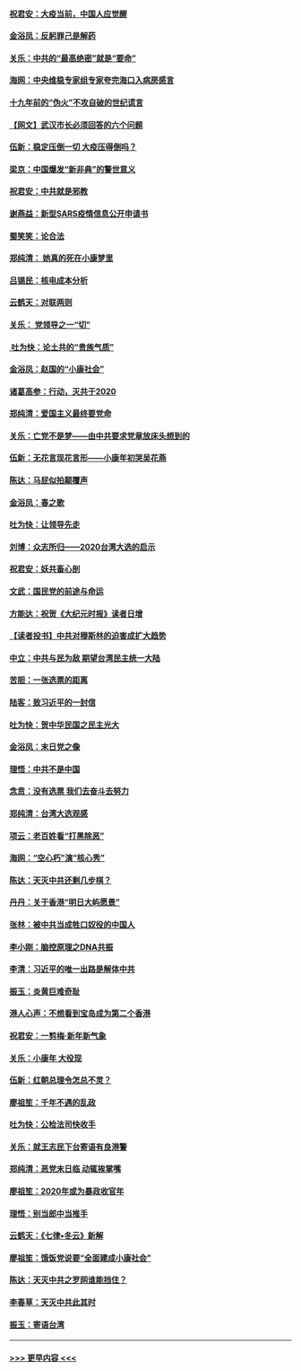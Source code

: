 #### [祝君安：大疫当前，中国人应觉醒](../pages/nsc993/n11821946.md?t=01270944) 
#### [金浴凤：反躬罪己是解药](../pages/nsc993/n11820280.md?t=01270944) 
#### [关乐：中共的“最高绝密”就是“要命”](../pages/nsc993/n11816946.md?t=01270944) 
#### [海网：中央维稳专家组专家夸完海口入病房感言](../pages/nsc993/n11815138.md?t=01270944) 
#### [十九年前的“伪火”不攻自破的世纪谎言](../pages/nsc993/n11813238.md?t=01270944) 
#### [【网文】武汉市长必须回答的六个问题](../pages/nsc993/n11813848.md?t=01270944) 
#### [伍新：稳定压倒一切 大疫压得倒吗？](../pages/nsc993/n11812634.md?t=01270944) 
#### [梁京：中国爆发“新非典”的警世意义](../pages/nsc993/n11812554.md?t=01270944) 
#### [祝君安：中共就是邪教](../pages/nsc993/n11812431.md?t=01270944) 
#### [谢燕益：新型SARS疫情信息公开申请书](../pages/nsc993/n11808840.md?t=01270944) 
#### [蜀笑笑：论合法](../pages/nsc993/n11808064.md?t=01270944) 
#### [郑纯清： 她真的死在小康梦里](../pages/nsc993/n11806623.md?t=01270944) 
#### [吕锡民：核电成本分析](../pages/nsc993/n11806284.md?t=01270944) 
#### [云鹤天：对联两则](../pages/nsc993/n11805957.md?t=01270944) 
#### [关乐： 党领导之一“切”](../pages/nsc993/n11804505.md?t=01270944) 
#### [ 吐为快：论土共的“贵族气质”](../pages/nsc993/n11804490.md?t=01270944) 
#### [金浴凤：赵国的“小康社会”](../pages/nsc993/n11804452.md?t=01270944) 
#### [诸葛高参：行动，灭共于2020](../pages/nsc993/n11804120.md?t=01270944) 
#### [郑纯清：爱国主义最终要党命](../pages/nsc993/n11802197.md?t=01270944) 
#### [关乐：亡党不是梦——由中共要求党章放床头想到的](../pages/nsc993/n11802156.md?t=01270944) 
#### [伍新：无花言现花言形——小康年初哭吴花燕](../pages/nsc993/n11800044.md?t=01270944) 
#### [陈达：马屁似拍颠覆声](../pages/nsc993/n11800010.md?t=01270944) 
#### [金浴凤：春之歌](../pages/nsc993/n11797687.md?t=01270944) 
#### [吐为快：让领导先走](../pages/nsc993/n11797512.md?t=01270944) 
#### [刘博：众志所归——2020台湾大选的启示](../pages/nsc993/n11796878.md?t=01270944) 
#### [祝君安：妖共畜心剖](../pages/nsc993/n11794273.md?t=01270944) 
#### [文武：国民党的前途与命运](../pages/nsc993/n11794198.md?t=01270944) 
#### [方能达：祝贺《大纪元时报》读者日增](../pages/nsc993/n11793807.md?t=01270944) 
#### [【读者投书】中共对穆斯林的迫害成扩大趋势](../pages/nsc993/n11791371.md?t=01270944) 
#### [中立：中共与民为敌 期望台湾民主统一大陆](../pages/nsc993/n11790392.md?t=01270944) 
#### [苦胆：一张选票的距离](../pages/nsc993/n11788914.md?t=01270944) 
#### [陆客：致习近平的一封信](../pages/nsc993/n11788867.md?t=01270944) 
#### [吐为快：贺中华民国之民主光大](../pages/nsc993/n11788618.md?t=01270944) 
#### [金浴凤：末日党之像](../pages/nsc993/n11787475.md?t=01270944) 
#### [理悟：中共不是中国](../pages/nsc993/n11787463.md?t=01270944) 
#### [念贲：没有选票  我们去奋斗去努力](../pages/nsc993/n11787398.md?t=01270944) 
#### [郑纯清：台湾大选观感](../pages/nsc993/n11786210.md?t=01270944) 
#### [项云：老百姓看“打黑除恶”](../pages/nsc993/n11785398.md?t=01270944) 
#### [海网：“空心朽”演“核心秀”](../pages/nsc993/n11783874.md?t=01270944) 
#### [陈达：天灭中共还剩几步棋？](../pages/nsc993/n11783719.md?t=01270944) 
#### [丹丹：关于香港“明日大屿愿景”](../pages/nsc993/n11783273.md?t=01270944) 
#### [张林：被中共当成牲口奴役的中国人](../pages/nsc993/n11782397.md?t=01270944) 
#### [李小刚：脑控原理之DNA共振](../pages/nsc993/n11780962.md?t=01270944) 
#### [李清：习近平的唯一出路是解体中共](../pages/nsc993/n11780866.md?t=01270944) 
#### [振玉：炎黄巨难奇耻](../pages/nsc993/n11779632.md?t=01270944) 
#### [港人心声：不想看到宝岛成为第二个香港](../pages/nsc993/n11778817.md?t=01270944) 
#### [祝君安：一剪梅‧新年新气象](../pages/nsc993/n11776340.md?t=01270944) 
#### [关乐：小康年 大役现](../pages/nsc993/n11774213.md?t=01270944) 
#### [伍新：红朝总理令怎总不灵？](../pages/nsc993/n11770813.md?t=01270944) 
#### [廖祖笙：千年不遇的乱政](../pages/nsc993/n11770373.md?t=01270944) 
#### [吐为快：公检法司快收手](../pages/nsc993/n11770359.md?t=01270944) 
#### [关乐：就王志民下台寄语有良港警](../pages/nsc993/n11769903.md?t=01270944) 
#### [郑纯清：恶党末日临 动辄挨掌嘴](../pages/nsc993/n11769356.md?t=01270944) 
#### [廖祖笙：2020年或为暴政收官年](../pages/nsc993/n11768216.md?t=01270944) 
#### [理悟：别当郎中当推手](../pages/nsc993/n11768243.md?t=01270944) 
#### [云鹤天：《七律▪冬云》新解](../pages/nsc993/n11768204.md?t=01270944) 
#### [廖祖笙：饿饭党说要“全面建成小康社会”](../pages/nsc993/n11767482.md?t=01270944) 
#### [陈达：天灭中共之罗网谁能挡住？](../pages/nsc993/n11767465.md?t=01270944) 
#### [李春草：天灭中共此其时](../pages/nsc993/n11767452.md?t=01270944) 
#### [振玉：寄语台湾](../pages/nsc993/n11767432.md?t=01270944) 

----
#### [ >>> 更早内容 <<< ](../indexes/nsc993-earlier.md)
